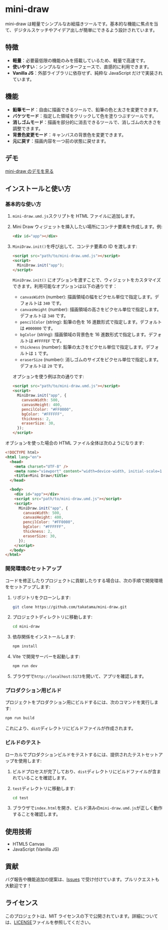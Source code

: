 # mini-draw

mini-draw は軽量でシンプルなお絵描きツールです。基本的な機能に焦点を当て、デジタルスケッチやアイデア出しが簡単にできるよう設計されています。

## 特徴

- **軽量**：必要最低限の機能のみを搭載しているため、軽量で高速です。
- **使いやすい**：シンプルなインターフェースで、直感的に利用できます。
- **Vanilla JS**：外部ライブラリに依存せず、純粋な JavaScript だけで実装されています。

## 機能

- **鉛筆モード**：自由に描画できるツールで、鉛筆の色と太さを変更できます。
- **バケツモード**：指定した領域をクリックして色を塗りつぶすツールです。
- **消しゴムモード**：描画を部分的に消去できるツールで、消しゴムの大きさを調整できます。
- **背景色変更モード**：キャンバスの背景色を変更できます。
- **元に戻す**：描画内容を一つ前の状態に戻せます。

## デモ

<a href="https://mini-draw.pages.dev/" target="_blank">mini-draw のデモを見る</a>

## インストールと使い方

### 基本的な使い方

1. `mini-draw.umd.js`スクリプトを HTML ファイルに追加します。

2. Mini Draw ウィジェットを挿入したい場所にコンテナ要素を作成します。例:

   ```html
   <div id="app"></div>
   ```

3. `MiniDraw.init()`を呼び出して、コンテナ要素の ID を渡します:

   ```html
   <script src="path/to/mini-draw.umd.js"></script>
   <script>
     MiniDraw.init("app");
   </script>
   ```

   `MiniDraw.init()` にオプションを渡すことで、ウィジェットをカスタマイズできます。利用可能なオプションは以下の通りです：

   - `canvasWidth` (number): 描画領域の幅をピクセル単位で指定します。デフォルトは `340` です。
   - `canvasHeight` (number): 描画領域の高さをピクセル単位で指定します。デフォルトは `340` です。
   - `pencilColor` (string): 鉛筆の色を 16 進数形式で指定します。デフォルトは `#000000` です。
   - `bgColor` (string): 描画領域の背景色を 16 進数形式で指定します。デフォルトは `#FFFFEF` です。
   - `thickness` (number): 鉛筆の太さをピクセル単位で指定します。デフォルトは `1` です。
   - `eraserSize` (number): 消しゴムのサイズをピクセル単位で指定します。デフォルトは `20` です。

   オプションを使う例は次の通りです:

   ```html
   <script src="path/to/mini-draw.umd.js"></script>
   <script>
     MiniDraw.init("app", {
       canvasWidth: 500,
       canvasHeight: 400,
       pencilColor: "#FF0000",
       bgColor: "#FFFFFF",
       thickness: 2,
       eraserSize: 30,
     });
   </script>
   ```

オブションを使った場合の HTML ファイル全体は次のようになります:

```html
<!DOCTYPE html>
<html lang="en">
  <head>
    <meta charset="UTF-8" />
    <meta name="viewport" content="width=device-width, initial-scale=1.0" />
    <title>Mini Draw</title>
  </head>

  <body>
    <div id="app"></div>
    <script src="path/to/mini-draw.umd.js"></script>
    <script>
      MiniDraw.init("app", {
        canvasWidth: 500,
        canvasHeight: 400,
        pencilColor: "#FF0000",
        bgColor: "#FFFFFF",
        thickness: 2,
        eraserSize: 30,
      });
    </script>
  </body>
</html>
```

### 開発環境のセットアップ

コードを修正したりプロジェクトに貢献したりする場合は、次の手順で開発環境をセットアップします:

1. リポジトリをクローンします:

   ```bash
   git clone https://github.com/takatama/mini-draw.git
   ```

2. プロジェクトディレクトリに移動します:

   ```bash
   cd mini-draw
   ```

3. 依存関係をインストールします:

   ```bash
   npm install
   ```

4. Vite で開発サーバーを起動します:

   ```bash
   npm run dev
   ```

5. ブラウザで`http://localhost:5173`を開いて、アプリを確認します。

### プロダクション用ビルド

プロジェクトをプロダクション用にビルドするには、次のコマンドを実行します:

```bash
npm run build
```

これにより、`dist`ディレクトリにビルドファイルが作成されます。

### ビルドのテスト

ローカルでプロダクションビルドをテストするには、提供されたテストセットアップを使用します:

1. ビルドプロセスが完了しており、`dist`ディレクトリにビルドファイルが含まれていることを確認します。

2. `test`ディレクトリに移動します:

   ```bash
   cd test
   ```

3. ブラウザで`index.html`を開き、ビルド済みの`mini-draw.umd.js`が正しく動作することを確認します。

## 使用技術

- HTML5 Canvas
- JavaScript (Vanilla JS)

## 貢献

バグ報告や機能追加の提案は、[Issues](https://github.com/takatama/mini-draw/issues) で受け付けています。プルリクエストも大歓迎です！

## ライセンス

このプロジェクトは、MIT ライセンスの下で公開されています。詳細については、[LICENSE](LICENSE)ファイルを参照してください。
